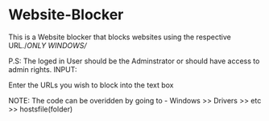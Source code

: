 # Website-Blocker
This is a Website blocker that blocks websites using the respective URL./*ONLY WINDOWS/*


P.S: The loged in User should be the Adminstrator or should have access to admin rights.
INPUT: 
  
  
  Enter the URLs you wish to block into the text box
  


NOTE: The code can be overidden by going to -
        Windows >> Drivers >> etc >> hostsfile(folder)

